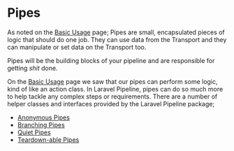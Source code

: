# Pipes

As noted on the [Basic Usage](/basic-usage.html) page; Pipes are small, encapsulated pieces of logic that should do one job. They can use data from the Transport and they can manipulate or set data on the Transport too.

Pipes will be the building blocks of your pipeline and are responsible for getting _shit_ done.

On the [Basic Usage](/basic-usage.html) page we saw that our pipes can perform some logic, kind of like an action class. In Laravel Pipeline, pipes can do so much more to help tackle any complex steps or requirements. There are a number of helper classes and interfaces provided by the Laravel Pipeline package;

* [Anonymous Pipes](/pipes/anonymous.html)
* [Branching Pipes](/pipes/branching.html)
* [Quiet Pipes](/pipes/quietly.html)
* [Teardown-able Pipes](/pipes/teardown.html)
